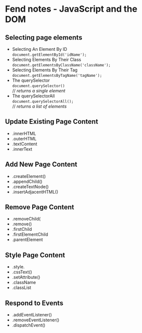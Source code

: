 # Fend notes - JavaScript and the DOM

## Selecting page elements

* Selecting An Element By ID  
  `document.getElementById('idName');`
* Selecting Elements By Their Class  
  `document.getElementsByClassName('className');`
* Selecting Elements By Their Tag  
  `document.getElementsByTagName('tagName');`
* The querySelector  
  `document.querySelector()`   
  // _returns a single element_
* The querySelectorAll  
  `document.querySelectorAll();`   
  // _returns a list of elements_

## Update Existing Page Content
   * .innerHTML
   * .outerHTML
   * .textContent
   * .innerText

## Add New Page Content
  * .createElement()
  * .appendChild()
  * .createTextNode()
  * .insertAdjacentHTML()

## Remove Page Content
  * .removeChild(
  * .remove()
  * .firstChild
  * .firstElementChild
  * .parentElement

## Style Page Content
  * .style.<property>
  * .cssText()
  * .setAttribute()
  * .className
  * .classList

## Respond to Events
  * .addEventListener()
  * .removeEventListener()
  * .dispatchEvent()
